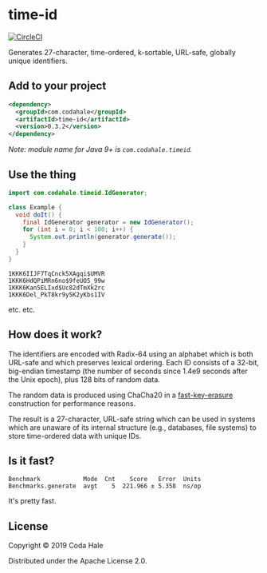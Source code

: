 # time-id

[![CircleCI](https://circleci.com/gh/codahale/time-id.svg?style=svg)](https://circleci.com/gh/codahale/time-id)

Generates 27-character, time-ordered, k-sortable, URL-safe, globally unique identifiers.

## Add to your project

```xml
<dependency>
  <groupId>com.codahale</groupId>
  <artifactId>time-id</artifactId>
  <version>0.3.2</version>
</dependency>
```

*Note: module name for Java 9+ is `com.codahale.timeid`.*

## Use the thing

```java
import com.codahale.timeid.IdGenerator;

class Example {
  void doIt() {
    final IdGenerator generator = new IdGenerator();
    for (int i = 0; i < 100; i++) {
      System.out.println(generator.generate()); 
    }
  } 
}
```

``` 
1KKK6IIJF7TqCnck5XAgqi$UMVR
1KKK6HdQPiMRn6no$9feUO5_99w
1KKK6Kan5ELIxd$Uc82dTmXk2rc
1KKK6Del_PkT8kr9y5K2yKbs1IV
```

etc. etc.

## How does it work?

The identifiers are encoded with Radix-64 using an alphabet which is both URL-safe and which
preserves lexical ordering. Each ID consists of a 32-bit, big-endian timestamp (the number of
seconds since 1.4e9 seconds after the Unix epoch), plus 128 bits of random data.

The random data is produced using ChaCha20 in a
[fast-key-erasure](https://blog.cr.yp.to/20170723-random.html) construction for performance reasons.

The result is a 27-character, URL-safe string which can be used in systems which are unaware of its
internal structure (e.g., databases, file systems) to store time-ordered data with unique IDs.

## Is it fast?

```
Benchmark            Mode  Cnt    Score   Error  Units
Benchmarks.generate  avgt    5  221.966 ± 5.358  ns/op
```

It's pretty fast.

## License

Copyright © 2019 Coda Hale

Distributed under the Apache License 2.0.
